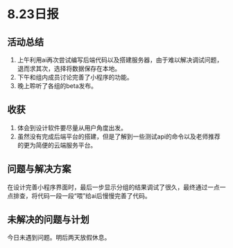 # 8.23日报
## 活动总结

1. 上午利用ai再次尝试编写后端代码以及搭建服务器，由于难以解决调试问题，退而求其次，选择将数据保存在本地。
1. 下午和组内成员讨论完善了小程序的功能。
1. 晚上聆听了各组的beta发布。

## 收获

1. 体会到设计软件要尽量从用户角度出发。
1. 虽然没有完成后端平台的搭建，但是了解到一些测试api的命令以及老师推荐的更为简便的云端服务平台。

## 问题与解决方案

在设计完善小程序界面时，最后一步显示分组的结果调试了很久，最终通过一点一点排查，将代码一段一段“喂”给ai后慢慢完善了代码。

## 未解决的问题与计划

今日未遇到问题。明后两天放假休息。